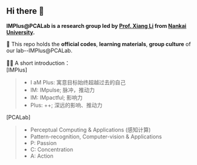 ## Hi there 👋

**IMPlus@PCALab is a research group led by [Prof. Xiang Li](http://implus.github.io/) from [Nankai University](https://cc.nankai.edu.cn/2021/0323/c13620a490349/page.htm).**

🌈 This repo holds the **official codes**, **learning materials**, **group culture** of our lab--IMPlus@PCALab.  


🙋‍♀️ A short introduction：  
[IMPlus] 
>* I aM Plus: 寓意目标始终超越过去的自己
>* IM: IMpulse; 脉冲，推动力
>* IM: IMpactful; 影响力
>* Plus: ++; 深远的影响、推动力

[PCALab]
> * Perceptual Computing & Applications (感知计算)
> * Pattern-recognition, Computer-vision & Applications 
> * P: Passion
> * C: Concentration
> * A: Action 



<!--
🙋‍♀️ A short introduction - 
🌈 Contribution guidelines - how can the community get involved?
👩‍💻 Useful resources - where can the community find your docs? Is there anything else the community should know?
🍿 Fun facts - what does your team eat for breakfast?
🧙 Remember, you can do mighty things with the power of [Markdown](https://docs.github.com/github/writing-on-github/getting-started-with-writing-and-formatting-on-github/basic-writing-and-formatting-syntax)
-->

